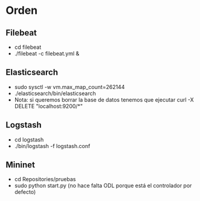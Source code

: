 # Orden
## Filebeat
* cd filebeat
* ./filebeat -c filebeat.yml &

## Elasticsearch
* sudo sysctl -w vm.max_map_count=262144
* ./elasticsearch/bin/elasticsearch
* Nota: si queremos borrar la base de datos tenemos que ejecutar curl -X DELETE "localhost:9200/*"

## Logstash
* cd logstash
* ./bin/logstash -f logstash.conf


## Mininet
* cd Repositories/pruebas
* sudo python start.py (no hace falta ODL porque está el controlador por defecto)
